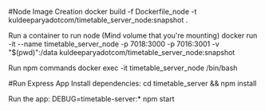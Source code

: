 #Node
Image Creation docker build -f Dockerfile_node -t kuldeeparyadotcom/timetable_server_node:snapshot .

Run a container to run node (Mind volume that you're mounting) 
docker run -it --name timetable_server_node -p 7018:3000 -p 7016:3001 -v "$(pwd)":/data kuldeeparyadotcom/timetable_server_node:snapshot

Run npm commands
docker exec -it timetable_server_node /bin/bash

#Run Express App
Install dependencies:
cd timetable_server && npm install

Run the app:
DEBUG=timetable-server:* npm start
